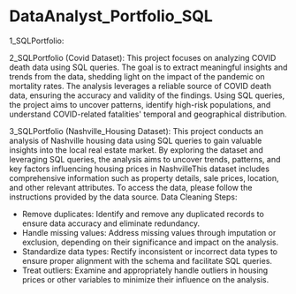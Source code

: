 # DataAnalyst_Portfolio_SQL
1_SQLPortfolio:

2_SQLPortfolio (Covid Dataset): This project focuses on analyzing COVID death data using SQL queries. The goal is to extract meaningful insights and trends from the data, shedding light on the impact of the pandemic on mortality rates.
The analysis leverages a reliable source of COVID death data, ensuring the accuracy and validity of the findings. Using SQL queries, the project aims to uncover patterns, identify high-risk populations, and understand COVID-related fatalities' temporal and geographical distribution.

3_SQLPortfolio (Nashville_Housing Dataset): This project conducts an analysis of Nashville housing data using SQL queries to gain valuable insights into the local real estate market. By exploring the dataset and leveraging SQL queries, the analysis aims to uncover trends, patterns, and key factors influencing housing prices in NashvilleThis dataset includes comprehensive information such as property details, sale prices, location, and other relevant attributes. To access the data, please follow the instructions provided by the data source.
Data Cleaning Steps:
- Remove duplicates: Identify and remove any duplicated records to ensure data accuracy and eliminate redundancy.
- Handle missing values: Address missing values through imputation or exclusion, depending on their significance and impact on the analysis.
- Standardize data types: Rectify inconsistent or incorrect data types to ensure proper alignment with the schema and facilitate SQL queries.
- Treat outliers: Examine and appropriately handle outliers in housing prices or other variables to minimize their influence on the analysis.
